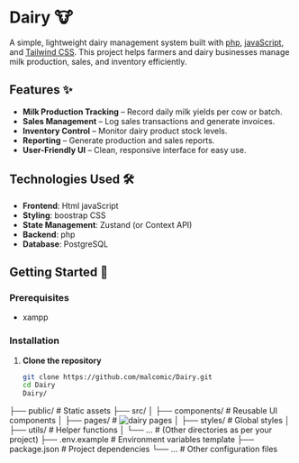 # Dairy 🐮

A simple, lightweight dairy management system built with [php](https://php.org/), [javaScript](https://www.javascriptlang.org/), and [Tailwind CSS](https://tailwindcss.com/). This project helps farmers and dairy businesses manage milk production, sales, and inventory efficiently.



## Features ✨

- **Milk Production Tracking** – Record daily milk yields per cow or batch.
- **Sales Management** – Log sales transactions and generate invoices.
- **Inventory Control** – Monitor dairy product stock levels.
- **Reporting** – Generate production and sales reports.
- **User-Friendly UI** – Clean, responsive interface for easy use.

## Technologies Used 🛠️

- **Frontend**:  Html javaScript
- **Styling**: boostrap CSS
- **State Management**: Zustand (or Context API)
- **Backend**: php
- **Database**: PostgreSQL

## Getting Started 🚀

### Prerequisites

- xampp

### Installation

1. **Clone the repository**
   ```bash
   git clone https://github.com/malcomic/Dairy.git
   cd Dairy
   Dairy/
├── public/          # Static assets
├── src/
│   ├── components/  # Reusable UI components
│   ├── pages/       # ![dairy](https://github.com/user-attachments/assets/2ac879b5-967f-4aba-8637-c6297de6c663)
 pages
│   ├── styles/      # Global styles
│   ├── utils/       # Helper functions
│   └── ...          # (Other directories as per your project)
├── .env.example     # Environment variables template
├── package.json     # Project dependencies
└── ...              # Other configuration files
